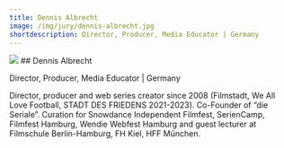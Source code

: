 ```yaml
---
title: Dennis Albrecht 
image: /img/jury/dennis-albrecht.jpg
shortdescription: Director, Producer, Media Educator | Germany
---
```

<img src="/img/jury/dennis-albrecht.jpg">
## Dennis Albrecht 

Director, Producer, Media Educator | Germany

Director, producer and web series creator since 2008 (Filmstadt, We All Love Football, STADT DES FRIEDENS 2021-2023). Co-Founder of “die Seriale”. Curation for Snowdance Independent Filmfest, SerienCamp, Filmfest Hamburg, Wendie Webfest Hamburg and guest lecturer at Filmschule Berlin-Hamburg, FH Kiel, HFF München.




